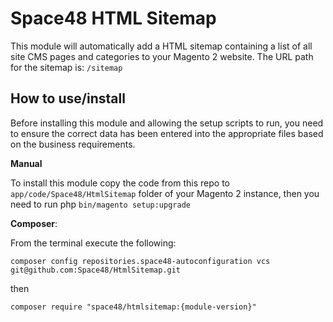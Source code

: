 # Space48 HTML Sitemap

This module will automatically add a HTML sitemap containing a list of all site CMS pages and categories to your Magento 2 website. The URL path for the sitemap is: `/sitemap`


## How to use/install

Before installing this module and allowing the setup scripts to run, you need to ensure the correct data has been entered into the appropriate files based on the business requirements.

**Manual**

To install this module copy the code from this repo to `app/code/Space48/HtmlSitemap` folder of your Magento 2 instance, then you need to run php `bin/magento setup:upgrade`

**Composer**:

From the terminal execute the following:

`composer config repositories.space48-autoconfiguration vcs git@github.com:Space48/HtmlSitemap.git`

then

`composer require "space48/htmlsitemap:{module-version}"`
